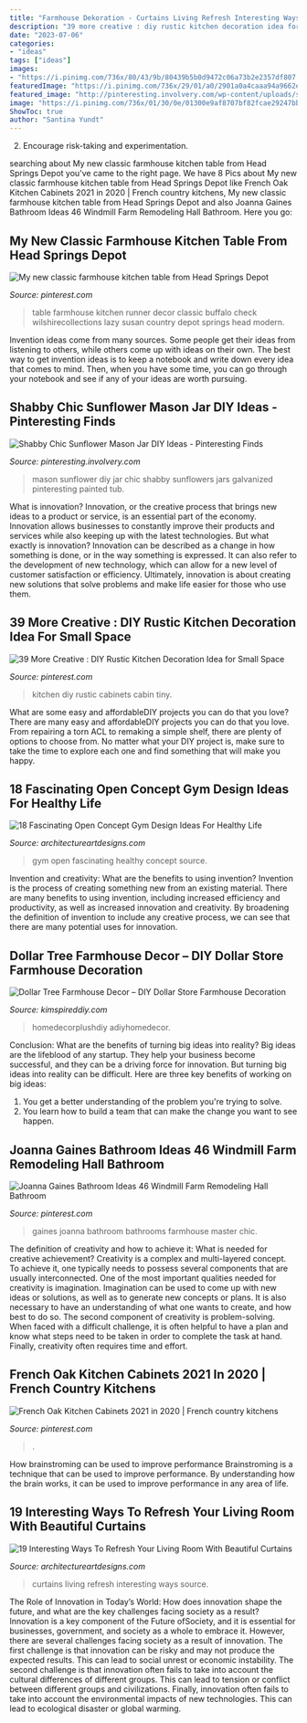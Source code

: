 ```yaml
---
title: "Farmhouse Dekoration - Curtains Living Refresh Interesting Ways Source"
description: "39 more creative : diy rustic kitchen decoration idea for small space"
date: "2023-07-06"
categories:
- "ideas"
tags: ["ideas"]
images:
- "https://i.pinimg.com/736x/80/43/9b/80439b5b0d9472c06a73b2e2357df807.jpg"
featuredImage: "https://i.pinimg.com/736x/29/01/a0/2901a0a4caaa94a9662e1140970dde09.jpg"
featured_image: "http://pinteresting.involvery.com/wp-content/uploads/sites/15/2016/10/1252_1883327114-1.jpg"
image: "https://i.pinimg.com/736x/01/30/0e/01300e9af8707bf82fcae29247bb9acd.jpg"
ShowToc: true
author: "Santina Yundt"
---
```



2. Encourage risk-taking and experimentation.

	

		
searching about My new classic farmhouse kitchen table from Head Springs Depot you've came to the right page. We have 8 Pics about My new classic farmhouse kitchen table from Head Springs Depot like French Oak Kitchen Cabinets 2021 in 2020 | French country kitchens, My new classic farmhouse kitchen table from Head Springs Depot and also Joanna Gaines Bathroom Ideas 46 Windmill Farm Remodeling Hall Bathroom. Here you go:
		
    
## My New Classic Farmhouse Kitchen Table From Head Springs Depot

<img loading=lazy src="https://i.pinimg.com/736x/01/30/0e/01300e9af8707bf82fcae29247bb9acd.jpg" onerror="this.onerror=null;this.src='https://tse2.mm.bing.net/th?id=OIP.A-JTMQA-0nQkrMMfYPeYdAHaJ3&amp;pid=15.1';" alt="My new classic farmhouse kitchen table from Head Springs Depot">

_Source: pinterest.com_

>table farmhouse kitchen runner decor classic buffalo check wilshirecollections lazy susan country depot springs head modern. 

	

Invention ideas come from many sources. Some people get their ideas from listening to others, while others come up with ideas on their own. The best way to get invention ideas is to keep a notebook and write down every idea that comes to mind. Then, when you have some time, you can go through your notebook and see if any of your ideas are worth pursuing.

    
## Shabby Chic Sunflower Mason Jar DIY Ideas - Pinteresting Finds

<img loading=lazy src="http://pinteresting.involvery.com/wp-content/uploads/sites/15/2016/10/1252_1883327114-1.jpg" onerror="this.onerror=null;this.src='https://tse4.mm.bing.net/th?id=OIP.NxW3_bwmxfJ-dcpv73NjegHaNK&amp;pid=15.1';" alt="Shabby Chic Sunflower Mason Jar DIY Ideas - Pinteresting Finds">

_Source: pinteresting.involvery.com_

>mason sunflower diy jar chic shabby sunflowers jars galvanized pinteresting painted tub. 

	

What is innovation?
Innovation, or the creative process that brings new ideas to a product or service, is an essential part of the economy. Innovation allows businesses to constantly improve their products and services while also keeping up with the latest technologies. But what exactly is innovation?
Innovation can be described as a change in how something is done, or in the way something is expressed. It can also refer to the development of new technology, which can allow for a new level of customer satisfaction or efficiency. Ultimately, innovation is about creating new solutions that solve problems and make life easier for those who use them.

    
## 39 More Creative : DIY Rustic Kitchen Decoration Idea For Small Space

<img loading=lazy src="https://i.pinimg.com/736x/29/01/a0/2901a0a4caaa94a9662e1140970dde09.jpg" onerror="this.onerror=null;this.src='https://tse2.mm.bing.net/th?id=OIP.f5kkiBVegabS7A64w0Gq1gHaJ4&amp;pid=15.1';" alt="39 More Creative : DIY Rustic Kitchen Decoration Idea for Small Space">

_Source: pinterest.com_

>kitchen diy rustic cabinets cabin tiny. 

	

What are some easy and affordableDIY projects you can do that you love?
There are many easy and affordableDIY projects you can do that you love. From repairing a torn ACL to remaking a simple shelf, there are plenty of options to choose from. No matter what your DIY project is, make sure to take the time to explore each one and find something that will make you happy.

    
## 18 Fascinating Open Concept Gym Design Ideas For Healthy Life

<img loading=lazy src="https://www.architectureartdesigns.com/wp-content/uploads/2015/08/524.jpg" onerror="this.onerror=null;this.src='https://tse2.mm.bing.net/th?id=OIP.EBaaLTgZVrb2z2_yqcZ0oQHaFj&amp;pid=15.1';" alt="18 Fascinating Open Concept Gym Design Ideas For Healthy Life">

_Source: architectureartdesigns.com_

>gym open fascinating healthy concept source. 

	

Invention and creativity: What are the benefits to using invention?
Invention is the process of creating something new from an existing material. There are many benefits to using invention, including increased efficiency and productivity, as well as increased innovation and creativity. By broadening the definition of invention to include any creative process, we can see that there are many potential uses for innovation.

    
## Dollar Tree Farmhouse Decor – DIY Dollar Store Farmhouse Decoration

<img loading=lazy src="https://kimspireddiy.com/wp-content/uploads/2019/10/diy-dollar-tree-farmhouse-charger.jpg" onerror="this.onerror=null;this.src='https://tse2.mm.bing.net/th?id=OIP.jHFetaU1WQp4GPtCZSv2TgHaLH&amp;pid=15.1';" alt="Dollar Tree Farmhouse Decor – DIY Dollar Store Farmhouse Decoration">

_Source: kimspireddiy.com_

>homedecorplushdiy adiyhomedecor. 

	

Conclusion: What are the benefits of turning big ideas into reality?
Big ideas are the lifeblood of any startup. They help your business become successful, and they can be a driving force for innovation. But turning big ideas into reality can be difficult. Here are three key benefits of working on big ideas:
1. You get a better understanding of the problem you're trying to solve.
2. You learn how to build a team that can make the change you want to see happen.

    
## Joanna Gaines Bathroom Ideas 46 Windmill Farm Remodeling Hall Bathroom

<img loading=lazy src="https://i.pinimg.com/736x/80/43/9b/80439b5b0d9472c06a73b2e2357df807.jpg" onerror="this.onerror=null;this.src='https://tse2.mm.bing.net/th?id=OIP.vOyRcFt4NCWViTzBTBLMGAHaJ3&amp;pid=15.1';" alt="Joanna Gaines Bathroom Ideas 46 Windmill Farm Remodeling Hall Bathroom">

_Source: pinterest.com_

>gaines joanna bathroom bathrooms farmhouse master chic. 

	

The definition of creativity and how to achieve it: What is needed for creative achievement?
Creativity is a complex and multi-layered concept. To achieve it, one typically needs to possess several components that are usually interconnected. One of the most important qualities needed for creativity is imagination. Imagination can be used to come up with new ideas or solutions, as well as to generate new concepts or plans. It is also necessary to have an understanding of what one wants to create, and how best to do so. The second component of creativity is problem-solving. When faced with a difficult challenge, it is often helpful to have a plan and know what steps need to be taken in order to complete the task at hand. Finally, creativity often requires time and effort.

    
## French Oak Kitchen Cabinets 2021 In 2020 | French Country Kitchens

<img loading=lazy src="https://i.pinimg.com/736x/ca/9f/29/ca9f29b881792e983b5f5346a088695a.jpg" onerror="this.onerror=null;this.src='https://tse3.mm.bing.net/th?id=OIP._57Td6C0z7j4ggix-Ao0NAHaMQ&amp;pid=15.1';" alt="French Oak Kitchen Cabinets 2021 in 2020 | French country kitchens">

_Source: pinterest.com_

>. 

	

How brainstroming can be used to improve performance
Brainstroming is a technique that can be used to improve performance. By understanding how the brain works, it can be used to improve performance in any area of life.

    
## 19 Interesting Ways To Refresh Your Living Room With Beautiful Curtains

<img loading=lazy src="https://www.architectureartdesigns.com/wp-content/uploads/2016/11/2-2.jpg" onerror="this.onerror=null;this.src='https://tse3.mm.bing.net/th?id=OIP.i5S_hWFKNs3HK1REVxulnAHaLS&amp;pid=15.1';" alt="19 Interesting Ways To Refresh Your Living Room With Beautiful Curtains">

_Source: architectureartdesigns.com_

>curtains living refresh interesting ways source. 

	

The Role of Innovation in Today’s World: How does innovation shape the future, and what are the key challenges facing society as a result?
Innovation is a key component of the Future ofSociety, and it is essential for businesses, government, and society as a whole to embrace it. However, there are several challenges facing society as a result of innovation. The first challenge is that innovation can be risky and may not produce the expected results. This can lead to social unrest or economic instability. The second challenge is that innovation often fails to take into account the cultural differences of different groups. This can lead to tension or conflict between different groups and civilizations. Finally, innovation often fails to take into account the environmental impacts of new technologies. This can lead to ecological disaster or global warming.

